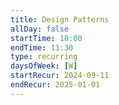 ```yaml
---
title: Design Patterns
allDay: false
startTime: 10:00
endTime: 11:30
type: recurring
daysOfWeek: [W]
startRecur: 2024-09-11
endRecur: 2025-01-01
---
```

